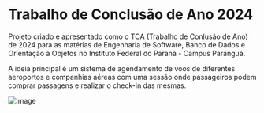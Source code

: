 # Trabalho de Conclusão de Ano 2024

Projeto criado e apresentado como o TCA (Trabalho de Conlusão de Ano) de 2024 para as matérias de Engenharia de Software, Banco de Dados e Orientação à Objetos no Instituto Federal do Paraná - Campus Paranguá.

A ideia principal é um sistema de agendamento de voos de diferentes aeroportos e companhias aéreas com uma sessão onde passageiros podem comprar passagens e realizar o check-in das mesmas.

![image](https://github.com/user-attachments/assets/0eb2b23a-afa3-43ab-b319-348a0f548208)

